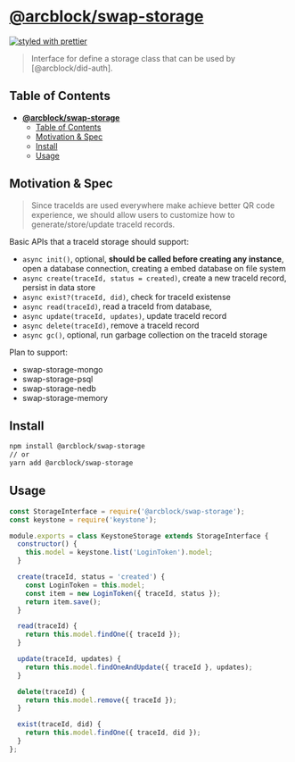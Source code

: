 # [**@arcblock/swap-storage**](https://github.com/arcblock/abt-did-js)

[![styled with prettier](https://img.shields.io/badge/styled_with-prettier-ff69b4.svg)](https://github.com/prettier/prettier)

> Interface for define a storage class that can be used by [@arcblock/did-auth].

## Table of Contents

- [**@arcblock/swap-storage**](#arcblockswap-storage)
  - [Table of Contents](#table-of-contents)
  - [Motivation & Spec](#motivation--spec)
  - [Install](#install)
  - [Usage](#usage)

## Motivation & Spec

> Since traceIds are used everywhere make achieve better QR code experience, we should allow users to customize how to generate/store/update traceId records.

Basic APIs that a traceId storage should support:

- `async init()`, optional, **should be called before creating any instance**, open a database connection, creating a embed database on file system
- `async create(traceId, status = created)`, create a new traceId record, persist in data store
- `async exist?(traceId, did)`, check for traceId existense
- `async read(traceId)`, read a traceId from database,
- `async update(traceId, updates)`, update traceId record
- `async delete(traceId)`, remove a traceId record
- `async gc()`, optional, run garbage collection on the traceId storage

Plan to support:

- swap-storage-mongo
- swap-storage-psql
- swap-storage-nedb
- swap-storage-memory

## Install

```sh
npm install @arcblock/swap-storage
// or
yarn add @arcblock/swap-storage
```

## Usage

```js
const StorageInterface = require('@arcblock/swap-storage');
const keystone = require('keystone');

module.exports = class KeystoneStorage extends StorageInterface {
  constructor() {
    this.model = keystone.list('LoginToken').model;
  }

  create(traceId, status = 'created') {
    const LoginToken = this.model;
    const item = new LoginToken({ traceId, status });
    return item.save();
  }

  read(traceId) {
    return this.model.findOne({ traceId });
  }

  update(traceId, updates) {
    return this.model.findOneAndUpdate({ traceId }, updates);
  }

  delete(traceId) {
    return this.model.remove({ traceId });
  }

  exist(traceId, did) {
    return this.model.findOne({ traceId, did });
  }
};
```
